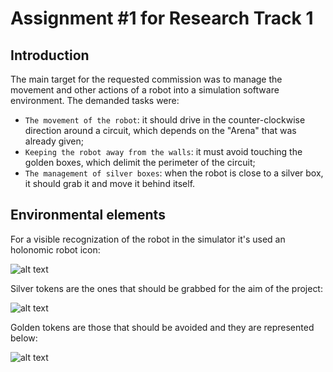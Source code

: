 # Assignment #1 for Research Track 1
## Introduction
The main target for the requested commission was to manage the movement and other actions of a robot into a simulation software environment.
The demanded tasks were:
* `The movement of the robot`: it should drive in the counter-clockwise direction around a circuit, which depends on the "Arena" that was already given; 
* `Keeping the robot away from the walls`: it must avoid touching the golden boxes, which delimit the perimeter of the circuit;
* `The management of silver boxes`: when the robot is close to a silver box, it should grab it and move it behind itself.

## Environmental elements
For a visible recognization of the robot in the simulator it's used an holonomic robot icon: 

![alt text](https://github.com/samuelepedrazzi/Research-Track-1/blob/main//images/robot.png)

Silver tokens are the ones that should be grabbed for the aim of the project:

![alt text](https://github.com/CarmineD8/python_simulator/blob/assignment/robot-sim/sr/token.png)

Golden tokens are those that should be avoided and they are represented below:

![alt text](https://github.com/CarmineD8/python_simulator/blob/assignment/robot-sim/sr/token_silver.png)


